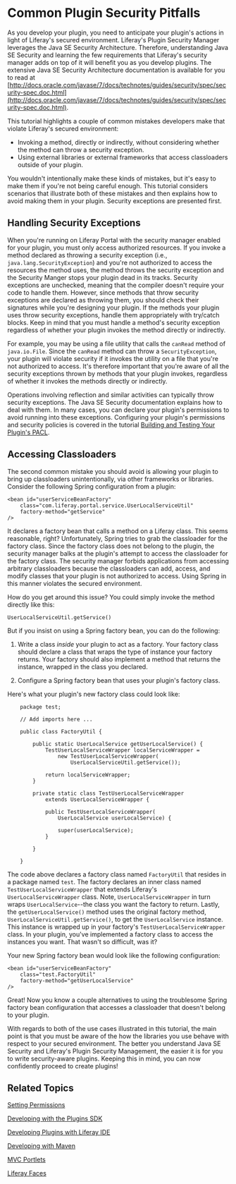# Common Plugin Security Pitfalls [](id=common-plugin-security-pitfalls)

As you develop your plugin, you need to anticipate your plugin's actions in 
light of Liferay's secured environment. Liferay's Plugin Security Manager 
leverages the Java SE Security Architecture. Therefore, understanding Java SE 
Security and learning the few requirements that Liferay's security manager adds 
on top of it will benefit you as you develop plugins. The extensive Java SE 
Security Architecture documentation is available for you to read at
[http://docs.oracle.com/javase/7/docs/technotes/guides/security/spec/security-spec.doc.html](http://docs.oracle.com/javase/7/docs/technotes/guides/security/spec/security-spec.doc.html).

This tutorial highlights a couple of common mistakes developers make that 
violate Liferay's secured environment: 

- Invoking a method, directly or indirectly, without considering whether the
  method can throw a security exception.
- Using external libraries or external frameworks that access classloaders
  outside of your plugin.  

You wouldn't intentionally make these kinds of mistakes, but it's easy to make 
them if you're not being careful enough. This tutorial considers scenarios that 
illustrate both of these mistakes and then explains how to avoid making them in 
your plugin. Security exceptions are presented first. 

## Handling Security Exceptions [](id=handling-security-exceptions)

When you're running on Liferay Portal with the security manager enabled for your
plugin, you must only access authorized resources. If you invoke a method 
declared as throwing a security exception (i.e., `java.lang.SecurityException`)
and you're not authorized to access the resources the method uses, the method
throws the security exception and the Security Manger stops your plugin dead in
its tracks. Security exceptions are unchecked, meaning that the compiler doesn't
require your code to handle them. However, since methods that throw security
exceptions are declared as throwing them, you should check their signatures
while you're designing your plugin. If the methods your plugin uses throw 
security exceptions, handle them appropriately with try/catch blocks. Keep in 
mind that you must handle a method's security exception regardless of whether
your plugin invokes the method directly or indirectly. 

For example, you may be using a file utility that calls the `canRead` method of 
`java.io.File`. Since the `canRead` method can throw a `SecurityException`,
your plugin will violate security if it invokes the utility on a file that
you're not authorized to access. It's therefore important that you're aware of 
all the security exceptions thrown by methods that your plugin invokes, regardless of
whether it invokes the methods directly or indirectly. 

Operations involving reflection and similar activities can typically throw 
security exceptions. The Java SE Security documentation explains how to deal 
with them. In many cases, you can declare your plugin's permissions to avoid
running into these exceptions. Configuring your plugin's permissions and
security policies is covered in the tutorial 
[Building and Testing Your Plugin's PACL](/develop/tutorials/-/knowledge_base/6-2/building-and-testing-your-plugins-pacl). 

## Accessing Classloaders [](id=accessing-classloaders)

The second common mistake you should avoid is allowing your plugin to bring up
classloaders unintentionally, via other frameworks or libraries. Consider the
following Spring configuration from a plugin:

    <bean id="userServiceBeanFactory"
        class="com.liferay.portal.service.UserLocalServiceUtil"
        factory-method="getService"
    />

It declares a factory bean that calls a method on a Liferay class. This seems
reasonable, right? Unfortunately, Spring tries to grab the classloader for the
factory class. Since the factory class does not belong to the plugin, the
security manager balks at the plugin's attempt to access the classloader for the
factory class. The security manager forbids applications from accessing 
arbitrary classloaders because the classloaders can add, access, and modify 
classes that your plugin is not authorized to access. Using Spring in this 
manner violates the secured environment.

How do you get around this issue? You could simply invoke the method directly
like this: 

    UserLocalServiceUtil.getService()

But if you insist on using a Spring factory bean, you can do the following:

1. Write a class *inside* your plugin to act as a factory. Your factory class
   should declare a class that wraps the type of instance your factory returns.
   Your factory should also implement a method that returns the instance,
   wrapped in the class you declared. 

2. Configure a Spring factory bean that uses your plugin's factory class. 
    
Here's what your plugin's new factory class could look like:

        package test;
    
        // Add imports here ...
    
        public class FactoryUtil {
    
            public static UserLocalService getUserLocalService() {
                TestUserLocalServiceWrapper localServiceWrapper =
                    new TestUserLocalServiceWrapper(
                        UserLocalServiceUtil.getService());
    
                return localServiceWrapper;
            }
    
            private static class TestUserLocalServiceWrapper
                extends UserLocalServiceWrapper {
     
                public TestUserLocalServiceWrapper(
                    UserLocalService userLocalService) {

                    super(userLocalService);
                }
    
            }
    
        }

The code above declares a factory class named `FactoryUtil` that resides in a
package named `test`. The factory declares an inner class named
`TestUserLocalServiceWrapper` that extends Liferay's `UserLocalServiceWrapper`
class. Note, `UserLocalServiceWrapper` in turn wraps `UserLocalService`--the
class you want the factory to return. Lastly, the `getUserLocalService()` method
uses the original factory method, `UserLocalServiceUtil.getService()`, to get
the `UserLocalService` instance. This instance is wrapped up in your factory's
`TestUserLocalServiceWrapper` class. In your plugin, you've implemented a
factory class to access the instances you want. That wasn't so difficult, was
it? 

Your new Spring factory bean would look like the following configuration:

    <bean id="userServiceBeanFactory" 
        class="test.FactoryUtil"
        factory-method="getUserLocalService"
    />

Great! Now you know a couple alternatives to using the troublesome Spring
factory bean configuration that accesses a classloader that doesn't belong
to your plugin. 

With regards to both of the use cases illustrated in this tutorial, the main 
point is that you must be aware of the how the libraries you use behave with 
respect to your secured environment. The better you understand Java SE Security 
and Liferay's Plugin Security Management, the easier it is for you to write 
security-aware plugins. Keeping this in mind, you can now confidently proceed
to create plugins! 

## Related Topics [](id=related-topics)

[Setting Permissions](/develop/tutorials/-/knowledge_base/6-2/setting-permissions)

[Developing with the Plugins SDK](/develop/tutorials/-/knowledge_base/6-2/plugins-sdk)

[Developing Plugins with Liferay IDE](/develop/tutorials/-/knowledge_base/6-2/liferay-ide)

[Developing with Maven](/develop/tutorials/-/knowledge_base/6-2/maven)

[MVC Portlets](/develop/tutorials/-/knowledge_base/6-2/developing-jsp-portlets-using-liferay-mvc)

[Liferay Faces](/develop/tutorials/-/knowledge_base/6-2/writing-a-jsf-application-using-liferay-faces)

